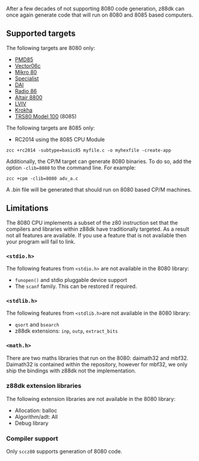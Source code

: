 After a few decades of not supporting 8080 code generation, z88dk can once again generate code that will run on 8080 and 8085 based computers.

## Supported targets

The following targets are 8080 only:

* [PMD85](Platform---PMD85)
* [Vector06c](Platform-Vector06c)
* [Mikro 80](Platform--Mikro80)
* [Specialist](Platform-Special)
* [DAI](Platform---Dai)
* [Radio 86](Platform--Radio86)
* [Altair 8800](Platform--Altair8800)
* [LVIV](Platform---Lviv)
* [Krokha](Platform--Kroka)
* [TRS80 Model 100](Platform---M100) (8085)

The following targets are 8085 only:

 * RC2014 using the 8085 CPU Module
```
zcc +rc2014 -subtype=basic85 myfile.c -o myhexfile -create-app
```

Additionally, the CP/M target can generate 8080 binaries. To do so, add the option `-clib=8080` to the command line. For example:

```
zcc +cpm -clib=8080 adv_a.c
```

A .bin file will be generated that should run on 8080 based CP/M machines.

## Limitations

The 8080 CPU implements a subset of the z80 instruction set that the compilers and libraries within z88dk have traditionally targeted. As a result not all features are available. If you use a feature that is not available then your program will fail to link.

### `<stdio.h>`

The following features from `<stdio.h>` are not available in the 8080 library:

* `funopen()` and stdio pluggable device support
* The `scanf` family. This can be restored if required.

### `<stdlib.h>`

The following features from `<stdlib.h>`are not available in the 8080 library:

* `qsort` and `bsearch`
* z88dk extensions: `inp`, `outp`, `extract_bits`

### `<math.h>`

There are two maths libraries that run on the 8080: daimath32 and mbf32. Daimath32 is contained within the repository, however for mbf32, we only ship the bindings with z88dk not the implementation.

### z88dk extension libraries

The following extension libraries are not available in the 8080 library:

* Allocation: balloc
* Algorithm/adt: All
* Debug library

### Compiler support

Only `sccz80` supports generation of 8080 code.





